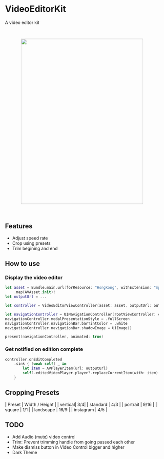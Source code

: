 # VideoEditorKit

A video editor kit

<br/>
<p align="center">
  <img src="https://i.postimg.cc/8zyjzGLn/Video-Editor-Kit.png" width="400" height="542">
</p>
<br/>

## Features

- Adjust speed rate
- Crop using presets
- Trim begining and end

## How to use

### Display the video editor

```swift
let asset = Bundle.main.url(forResource: "HongKong", withExtension: "mp4")
    .map(AVAsset.init)!
let outputUrl = ...

let controller = VideoEditorViewController(asset: asset, outputUrl: outputUrl)

let navigationController = UINavigationController(rootViewController: controller)
navigationController.modalPresentationStyle = .fullScreen
navigationController.navigationBar.barTintColor = .white
navigationController.navigationBar.shadowImage = UIImage()

present(navigationController, animated: true)
```

### Get notified on edition complete


```swift
controller.onEditCompleted
    .sink { [weak self] _ in
        let item = AVPlayerItem(url: outputUrl)
        self?.editedVideoPlayer.player?.replaceCurrentItem(with: item)
    }
```

## Cropping Presets

| Preset      | Width / Height |
| vertical| 3/4|
| standard | 4/3 |
| portrait | 9/16 |
| square | 1/1 |
| landscape | 16/9 |
| instagram | 4/5 |

## TODO

- Add Audio (mute) video control
- Trim: Prevent trimming handle from going passed each other
- Make dismiss button in Video Control bigger and higher
- Dark Theme
